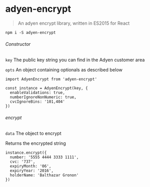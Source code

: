 # adyen-encrypt

> An adyen encrypt library, written in ES2015 for React

    npm i -S adyen-encrypt

###### Constructor

`key` The public key string you can find in the Adyen customer area

`opts` An object containing optionals as described below

    import AdyenEncrypt from 'adyen-encrypt'
    
    const instance = AdyenEncrypt(key, {
      enableValidations: true,
      numberIgnoreNonNumeric: true,
      cvcIgnoreBins: '101,404'
    })
    
###### encrypt

`data` The object to encrypt

Returns the encrypted string

    instance.encrypt({
      number: '5555 4444 3333 1111',
      cvc: '737',
      expiryMonth: '06',
      expiryYear: '2016',
      holderName: 'Balthazar Gronon'
    })

